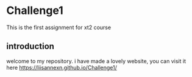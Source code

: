 # Challenge1
 This is the first assignment for xt2 course

## introduction
welcome to my repository. i have made a lovely website, you can visit it here https://liisannexn.github.io/Challenge1/
